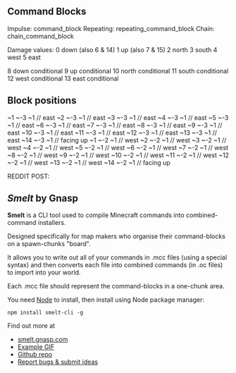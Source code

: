 Command Blocks
--------------

Impulse: command_block
Repeating: repeating_command_block
Chain: chain_command_block

Damage values:
 0 down (also 6 & 14)
 1 up (also 7 & 15)
 2 north
 3 south
 4 west
 5 east

 8 down conditional
 9 up conditional
 10 north conditional
 11 south conditional
 12 west conditional
 13 east conditional

Block positions
---------------

~1 ~-3 ~1 // east
~2 ~-3 ~1 // east
~3 ~-3 ~1 // east
~4 ~-3 ~1 // east
~5 ~-3 ~1 // east
~6 ~-3 ~1 // east
~7 ~-3 ~1 // east
~8 ~-3 ~1 // east
~9 ~-3 ~1 // east
~10 ~-3 ~1 // east
~11 ~-3 ~1 // east
~12 ~-3 ~1 // east
~13 ~-3 ~1 // east
~14 ~-3 ~1 // facing up
~1 ~-2 ~1 // west
~2 ~-2 ~1 // west
~3 ~-2 ~1 // west
~4 ~-2 ~1 // west
~5 ~-2 ~1 // west
~6 ~-2 ~1 // west
~7 ~-2 ~1 // west
~8 ~-2 ~1 // west
~9 ~-2 ~1 // west
~10 ~-2 ~1 // west
~11 ~-2 ~1 // west
~12 ~-2 ~1 // west
~13 ~-2 ~1 // west
~14 ~-2 ~1 // facing up

REDDIT POST:

***Smelt*** by Gnasp
------------------------------------------

**Smelt** is a CLI tool used to compile Minecraft commands into combined-command installers.

Designed specifically for map makers who organise their command-blocks on a spawn-chunks "board".

It allows you to write out all of your commands in .mcc files (using a special syntax) and then converts each file into combined commands (in .oc files) to import into your world.

Each .mcc file should represent the command-blocks in a one-chunk area.

You need [Node](https://nodejs.org/en/) to install, then install using Node package manager:

`npm install smelt-cli -g`

Find out more at 

* [smelt.gnasp.com](http://smelt.gnasp.com)
* [Example GIF](https://raw.githubusercontent.com/GnaspGames/smelt/master/demo/smelt-demo.gif)
* [Github repo](https://github.com/GnaspGames/smelt)
* [Report bugs & submit ideas](https://github.com/GnaspGames/smelt/issues)





